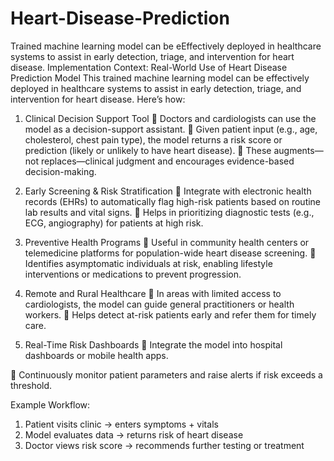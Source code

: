 # Heart-Disease-Prediction
Trained machine learning model can be eEffectively deployed in healthcare systems to assist in early detection, triage, and intervention for heart disease.
Implementation Context: Real-World Use of Heart Disease Prediction Model
This trained machine learning model can be effectively deployed in healthcare systems to
assist in early detection, triage, and intervention for heart disease. Here’s how:

1. Clinical Decision Support Tool
 Doctors and cardiologists can use the model as a decision-support assistant.
 Given patient input (e.g., age, cholesterol, chest pain type), the model returns a risk score
or prediction (likely or unlikely to have heart disease).
 These augments—not replaces—clinical judgment and encourages evidence-based
decision-making.

2. Early Screening &amp; Risk Stratification
 Integrate with electronic health records (EHRs) to automatically flag high-risk patients
based on routine lab results and vital signs.
 Helps in prioritizing diagnostic tests (e.g., ECG, angiography) for patients at high risk.

3. Preventive Health Programs
 Useful in community health centers or telemedicine platforms for population-wide
heart disease screening.
 Identifies asymptomatic individuals at risk, enabling lifestyle interventions or
medications to prevent progression.

4. Remote and Rural Healthcare
 In areas with limited access to cardiologists, the model can guide general practitioners
or health workers.
 Helps detect at-risk patients early and refer them for timely care.

5. Real-Time Risk Dashboards
 Integrate the model into hospital dashboards or mobile health apps.

 Continuously monitor patient parameters and raise alerts if risk exceeds a threshold.

Example Workflow:
1. Patient visits clinic → enters symptoms + vitals
2. Model evaluates data → returns risk of heart disease
3. Doctor views risk score → recommends further testing or treatment
